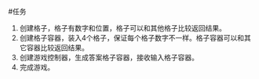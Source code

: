 #任务

1. 创建格子，格子有数字和位置，格子可以和其他格子比较返回结果。
2. 创建格子容器，装入4个格子，保证每个格子数字不一样。格子容器可以和其它容器比较返回结果。
3. 创建游戏控制器，生成答案格子容器，接收输入格子容器。
4. 完成游戏。
